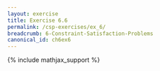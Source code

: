 ```yaml
---
layout: exercise
title: Exercise 6.6
permalink: /csp-exercises/ex_6/
breadcrumb: 6-Constraint-Satisfaction-Problems
canonical_id: ch6ex6
---
```


{% include mathjax_support %}

